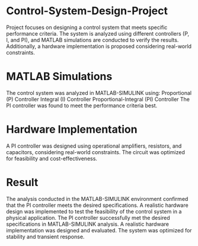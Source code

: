 # Control-System-Design-Project
Project focuses on designing a control system that meets specific performance criteria. The system is analyzed using different controllers (P, I, and PI), and MATLAB simulations are conducted to verify the results. Additionally, a hardware implementation is proposed considering real-world constraints.
# MATLAB Simulations
The control system was analyzed in MATLAB-SIMULINK using:
Proportional (P) Controller
Integral (I) Controller
Proportional-Integral (PI) Controller
The PI controller was found to meet the performance criteria best.

# Hardware Implementation

A PI controller was designed using operational amplifiers, resistors, and capacitors, considering real-world constraints. The circuit was optimized for feasibility and cost-effectiveness.

# Result
The analysis conducted in the MATLAB-SIMULINK environment confirmed that the PI controller meets the desired specifications. A realistic hardware design was implemented to test the feasibility of the control system in a physical application.
The PI controller successfully met the desired specifications in MATLAB-SIMULINK analysis.
A realistic hardware implementation was designed and evaluated.
The system was optimized for stability and transient response.
